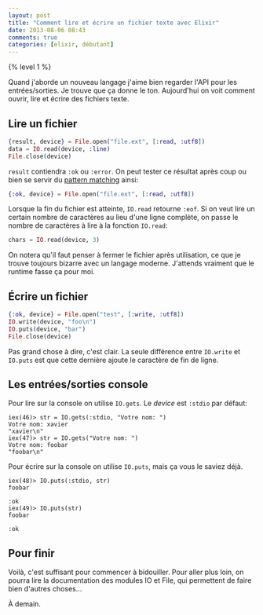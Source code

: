 ```yaml
---
layout: post
title: "Comment lire et écrire un fichier texte avec Elixir"
date: 2013-08-06 08:43
comments: true
categories: [elixir, débutant]
---
```

{% level 1 %}

Quand j'aborde un nouveau langage j'aime bien regarder l'API pour les
entrées/sorties. Je trouve que ça donne le ton.
Aujourd'hui on voit comment ouvrir, lire et écrire des fichiers texte.

<!-- more -->

Lire un fichier
---------------

``` elixir
{result, device} = File.open("file.ext", [:read, :utf8])
data = IO.read(device, :line)
File.close(device)
```

`result` contiendra `:ok` ou `:error`. On peut tester ce résultat après
coup ou bien se servir du
[pattern matching](http://lkdjiin.github.io/blog/2013/07/28/pattern-matching-avec-elixir-une-premiere-approche/) ainsi:

``` elixir
{:ok, device} = File.open("file.ext", [:read, :utf8])
```

Lorsque la fin du fichier est atteinte, `IO.read` retourne `:eof`.
Si on veut lire un certain nombre de caractères au lieu d'une ligne
complète, on passe le nombre de caractères à lire à la fonction `IO.read`:

``` elixir
chars = IO.read(device, 3)
```

On notera qu'il faut penser à fermer le fichier après utilisation, ce que
je trouve toujours bizarre avec un langage moderne. J'attends vraiment que
le runtime fasse ça pour moi.

Écrire un fichier
-----------------

``` elixir
{:ok, device} = File.open("test", [:write, :utf8])
IO.write(device, "foo\n")
IO.puts(device, "bar")
File.close(device)
```

Pas grand chose à dire, c'est clair. La seule différence entre `IO.write`
et `IO.puts` est que cette dernière ajoute le caractère de fin de ligne.

Les entrées/sorties console
---------------------------
Pour lire sur la console on utilise `IO.gets`. Le *device* est `:stdio`
par défaut:

``` iex
iex(46)> str = IO.gets(:stdio, "Votre nom: ")
Votre nom: xavier
"xavier\n"
iex(47)> str = IO.gets("Votre nom: ")        
Votre nom: foobar
"foobar\n"
```

Pour écrire sur la console on utilise `IO.puts`, mais ça vous le saviez déjà.

``` iex
iex(48)> IO.puts(:stdio, str)        
foobar

:ok
iex(49)> IO.puts(str)        
foobar

:ok
```

Pour finir
----------
Voilà, c'est suffisant pour commencer à bidouiller. Pour aller plus loin,
on pourra lire la documentation des modules IO et File, qui permettent de
faire bien d'autres choses…

À demain.

